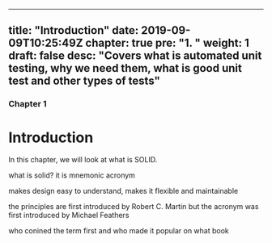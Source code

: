 
---
title: "Introduction"
date: 2019-09-09T10:25:49Z
chapter: true
pre: "<b>1. </b>"
weight: 1
draft: false
desc: "Covers what is automated unit testing, why we need them, what is good unit test and other types of tests"
---

### Chapter 1

# Introduction

In this chapter, we will look at what is SOLID.

what is solid? it is mnemonic acronym

makes design easy to understand, makes it flexible and maintainable


the principles are first introduced by Robert C. Martin but the acronym was first introduced by Michael Feathers


who conined the term first and who made it popular on what book
